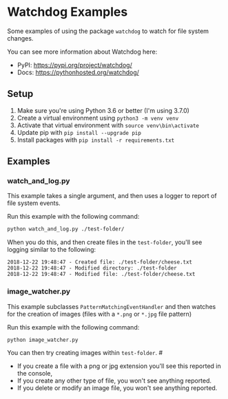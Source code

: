 # Watchdog Examples

Some examples of using the package `watchdog` to watch for file system changes.

You can see more information about Watchdog here:

- PyPI: <https://pypi.org/project/watchdog/>
- Docs: <https://pythonhosted.org/watchdog/>

## Setup

1. Make sure you're using Python 3.6 or better (I'm using 3.7.0)
2. Create a virtual environment using `python3 -m venv venv`
3. Activate that virtual environment with `source venv\bin\activate`
4. Update pip with `pip install --upgrade pip`
5. Install packages with `pip install -r requirements.txt`

## Examples

### watch_and_log.py

This example takes a single argument, and then uses a logger to report of file system events.

Run this example with the following command:

``` bash
python watch_and_log.py ./test-folder/
```

When you do this, and then create files in the `test-folder`, you'll see logging similar to the following:

```
2018-12-22 19:48:47 - Created file: ./test-folder/cheese.txt
2018-12-22 19:48:47 - Modified directory: ./test-folder
2018-12-22 19:48:47 - Modified file: ./test-folder/cheese.txt
```

### image_watcher.py

This example subclasses `PatternMatchingEventHandler` and then watches for the creation of images (files with a `*.png` or `*.jpg` file pattern)

Run this example with the following command:

``` bash
python image_watcher.py 
```

You can then try creating images within  `test-folder`. #

- If you create a file with a png or jpg extension you'll see this reported in the console,
- If you create any other type of file, you won't see anything reported.
- If you delete or modify an image file, you won't see anything reported.
